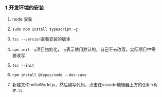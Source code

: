 ### 1.开发环境的安装
1. node 安装
2. `sudo npm install typescript -g`
3. `tsc --version`查看安装的版本
4. `npm init -y`项目初始化，`-y`表示使用默认的，自己不去改写，实际项目中需要改写
5. `tsc --init`
6. `npm install @types/node --dev-save`

7. 新建文件helloWorld.js，然后编写代码，点击在vscode编辑器上方的`任务`->`构建.ts`